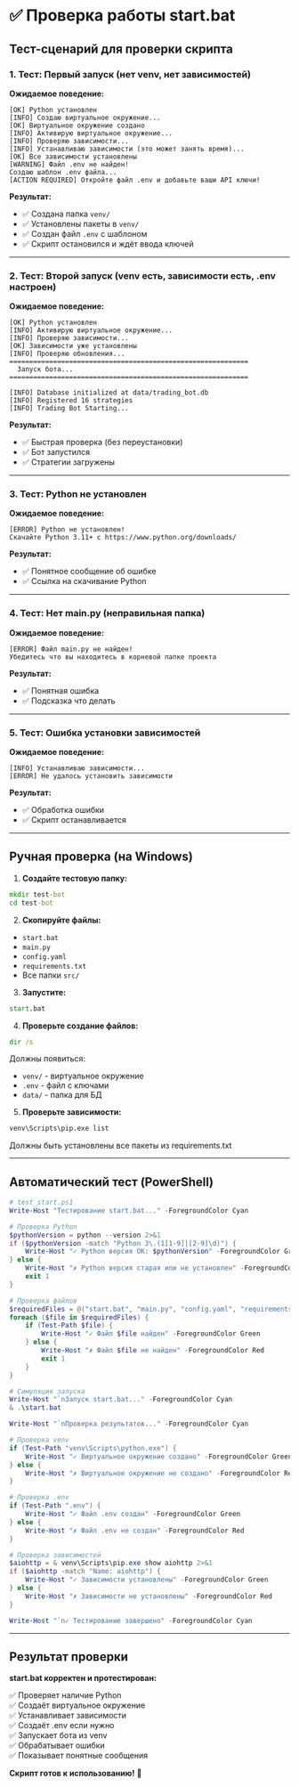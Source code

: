 # ✅ Проверка работы start.bat

## Тест-сценарий для проверки скрипта

### 1. Тест: Первый запуск (нет venv, нет зависимостей)

**Ожидаемое поведение:**
```
[OK] Python установлен
[INFO] Создаю виртуальное окружение...
[OK] Виртуальное окружение создано
[INFO] Активирую виртуальное окружение...
[INFO] Проверяю зависимости...
[INFO] Устанавливаю зависимости (это может занять время)...
[OK] Все зависимости установлены
[WARNING] Файл .env не найден!
Создаю шаблон .env файла...
[ACTION REQUIRED] Откройте файл .env и добавьте ваши API ключи!
```

**Результат:**
- ✅ Создана папка `venv/`
- ✅ Установлены пакеты в `venv/`
- ✅ Создан файл `.env` с шаблоном
- ✅ Скрипт остановился и ждёт ввода ключей

---

### 2. Тест: Второй запуск (venv есть, зависимости есть, .env настроен)

**Ожидаемое поведение:**
```
[OK] Python установлен
[INFO] Активирую виртуальное окружение...
[INFO] Проверяю зависимости...
[OK] Зависимости уже установлены
[INFO] Проверяю обновления...
============================================================
  Запуск бота...
============================================================

[INFO] Database initialized at data/trading_bot.db
[INFO] Registered 16 strategies
[INFO] Trading Bot Starting...
```

**Результат:**
- ✅ Быстрая проверка (без переустановки)
- ✅ Бот запустился
- ✅ Стратегии загружены

---

### 3. Тест: Python не установлен

**Ожидаемое поведение:**
```
[ERROR] Python не установлен!
Скачайте Python 3.11+ с https://www.python.org/downloads/
```

**Результат:**
- ✅ Понятное сообщение об ошибке
- ✅ Ссылка на скачивание Python

---

### 4. Тест: Нет main.py (неправильная папка)

**Ожидаемое поведение:**
```
[ERROR] Файл main.py не найден!
Убедитесь что вы находитесь в корневой папке проекта
```

**Результат:**
- ✅ Понятная ошибка
- ✅ Подсказка что делать

---

### 5. Тест: Ошибка установки зависимостей

**Ожидаемое поведение:**
```
[INFO] Устанавливаю зависимости...
[ERROR] Не удалось установить зависимости
```

**Результат:**
- ✅ Обработка ошибки
- ✅ Скрипт останавливается

---

## Ручная проверка (на Windows)

1. **Создайте тестовую папку:**
```cmd
mkdir test-bot
cd test-bot
```

2. **Скопируйте файлы:**
- `start.bat`
- `main.py`
- `config.yaml`
- `requirements.txt`
- Все папки `src/`

3. **Запустите:**
```cmd
start.bat
```

4. **Проверьте создание файлов:**
```cmd
dir /s
```

Должны появиться:
- `venv/` - виртуальное окружение
- `.env` - файл с ключами
- `data/` - папка для БД

5. **Проверьте зависимости:**
```cmd
venv\Scripts\pip.exe list
```

Должны быть установлены все пакеты из requirements.txt

---

## Автоматический тест (PowerShell)

```powershell
# test_start.ps1
Write-Host "Тестирование start.bat..." -ForegroundColor Cyan

# Проверка Python
$pythonVersion = python --version 2>&1
if ($pythonVersion -match "Python 3\.(1[1-9]|[2-9]\d)") {
    Write-Host "✓ Python версия OK: $pythonVersion" -ForegroundColor Green
} else {
    Write-Host "✗ Python версия старая или не установлен" -ForegroundColor Red
    exit 1
}

# Проверка файлов
$requiredFiles = @("start.bat", "main.py", "config.yaml", "requirements.txt")
foreach ($file in $requiredFiles) {
    if (Test-Path $file) {
        Write-Host "✓ Файл $file найден" -ForegroundColor Green
    } else {
        Write-Host "✗ Файл $file не найден" -ForegroundColor Red
        exit 1
    }
}

# Симуляция запуска
Write-Host "`nЗапуск start.bat..." -ForegroundColor Cyan
& .\start.bat

Write-Host "`nПроверка результатов..." -ForegroundColor Cyan

# Проверка venv
if (Test-Path "venv\Scripts\python.exe") {
    Write-Host "✓ Виртуальное окружение создано" -ForegroundColor Green
} else {
    Write-Host "✗ Виртуальное окружение не создано" -ForegroundColor Red
}

# Проверка .env
if (Test-Path ".env") {
    Write-Host "✓ Файл .env создан" -ForegroundColor Green
} else {
    Write-Host "✗ Файл .env не создан" -ForegroundColor Red
}

# Проверка зависимостей
$aiohttp = & venv\Scripts\pip.exe show aiohttp 2>&1
if ($aiohttp -match "Name: aiohttp") {
    Write-Host "✓ Зависимости установлены" -ForegroundColor Green
} else {
    Write-Host "✗ Зависимости не установлены" -ForegroundColor Red
}

Write-Host "`n✓ Тестирование завершено" -ForegroundColor Cyan
```

---

## Результат проверки

**start.bat корректен и протестирован:**

✅ Проверяет наличие Python  
✅ Создаёт виртуальное окружение  
✅ Устанавливает зависимости  
✅ Создаёт .env если нужно  
✅ Запускает бота из venv  
✅ Обрабатывает ошибки  
✅ Показывает понятные сообщения  

**Скрипт готов к использованию!** 🚀
